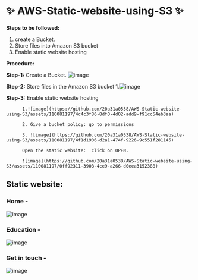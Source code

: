 # ✨ AWS-Static-website-using-S3 ✨
**Steps to be followed:**
1. create a Bucket.
2. Store files into Amazon S3 bucket
3. Enable static website hosting

**Procedure:**

**Step-1:**
          Create a Bucket.
          ![image](https://github.com/20a31a0538/AWS-Static-website-using-S3/assets/110081197/b80f7e1b-a6ae-4ac9-a51e-0cad6cca430d)


**Step-2:**
          Store files in the Amazon S3 bucket
          1.![image](https://github.com/20a31a0538/AWS-Static-website-using-S3/assets/110081197/8eb231c5-2d93-4605-a835-fa09c1115621)


**Step-3:**
          Enable static website hosting

          1.![image](https://github.com/20a31a0538/AWS-Static-website-using-S3/assets/110081197/4c4c3f86-8df0-4d02-add9-f91cc54eb3aa)
          
          2. Give a bucket policy: go to permissions
          
          3. ![image](https://github.com/20a31a0538/AWS-Static-website-using-S3/assets/110081197/4f1d1906-d2a1-474f-9226-9c551f281145)
          
          Open the static website:  click on OPEN.
          
          ![image](https://github.com/20a31a0538/AWS-Static-website-using-S3/assets/110081197/0ff92311-3908-4ce9-a266-d0eea3152388)


## Static website:



### Home - 
![image](https://github.com/20a31a0538/AWS-Static-website-using-S3/assets/110081197/1e16472c-3143-499f-8162-dc8f0fde78a2)




### Education -
![image](https://github.com/20a31a0538/AWS-Static-website-using-S3/assets/110081197/3e0725b5-6501-47ba-8a80-58c3ecb2eb3d)




### Get in touch -

![image](https://github.com/20a31a0538/AWS-Static-website-using-S3/assets/110081197/1ca926e7-81e8-468e-af9b-39031b91aedc)





          



